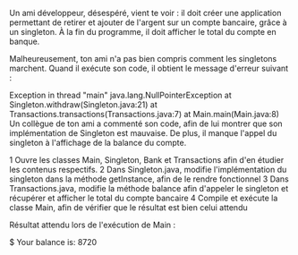 Un ami développeur, désespéré, vient te voir : il doit créer une application permettant de retirer et ajouter de l'argent sur un compte bancaire, grâce à un singleton. À la fin du programme, il doit afficher le total du compte en banque.

Malheureusement, ton ami n'a pas bien compris comment les singletons marchent. Quand il exécute son code, il obtient le message d'erreur suivant :

Exception in thread "main" java.lang.NullPointerException
        at Singleton.withdraw(Singleton.java:21)
        at Transactions.transactions(Transactions.java:7)
        at Main.main(Main.java:8)
Un collègue de ton ami a commenté son code, afin de lui montrer que son implémentation de Singleton est mauvaise. De plus, il manque l'appel du singleton à l'affichage de la balance du compte.




1 Ouvre les classes Main, Singleton, Bank et Transactions afin d'en étudier les contenus respectifs.
2 Dans Singleton.java, modifie l'implémentation du singleton dans la méthode getInstance, afin de le rendre fonctionnel
3 Dans Transactions.java, modifie la méthode balance afin d'appeler le singleton et récupérer et afficher le total du compte bancaire
4 Compile et exécute la classe Main, afin de vérifier que le résultat est bien celui attendu

Résultat attendu lors de l'exécution de Main :

$ Your balance is: 8720
